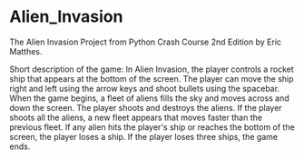 # Alien_Invasion
The Alien Invasion Project from Python Crash Course 2nd Edition by Eric Matthes.

Short description of the game:
In Alien Invasion, the player controls a rocket ship that appears at the bottom of the screen.
The player can move the ship right and left using the arrow keys and shoot bullets using the spacebar.
When the game begins, a fleet of aliens fills the sky and moves across and down the screen.
The player shoots and destroys the aliens. If the player shoots all
the aliens, a new fleet appears that moves faster than the previous fleet.
If any alien hits the player's ship or reaches the bottom of the screen, the
player loses a ship. If the player loses three ships, the game ends.
